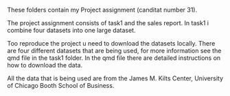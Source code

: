 These folders contain my Project assignment (canditat number 31).

The project assignment consists of task1 and the sales report. In task1 i combine four datasets into one large dataset. 

Too reproduce the project u need to download the datasets locally. There are four different datasets that are being used, for more information see the qmd file in the task1 folder. In the qmd file there are detailed instructions on how to download the data. 

All the data that is being used are from the James M. Kilts Center, University of Chicago Booth School of Business. 
